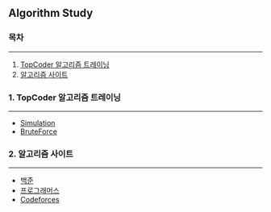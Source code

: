 ## Algorithm Study

### 목차
- - -
1. [TopCoder 알고리즘 트레이닝](#1-topcoder-알고리즘-트레이닝)  
2. [알고리즘 사이트](#2-알고리즘-사이트)


### 1. TopCoder 알고리즘 트레이닝
- - -
- [Simulation](src/main/simulation/Simulation.md)
- [BruteForce](src/main/bruteforce/BruteForce.md)


### 2. 알고리즘 사이트
- - -
- [백준](https://www.acmicpc.net/)
- [프로그래머스](https://programmers.co.kr/)
- [Codeforces](https://codeforces.com/)